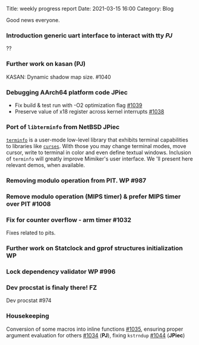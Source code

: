 Title: weekly progress report
Date: 2021-03-15 16:00
Category: Blog

Good news everyone. 


### Introduction generic uart interface to interact with tty *PJ*
??

### Further work on kasan (**PJ**)
KASAN: Dynamic shadow map size. #1040



### Debugging AArch64 platform code **JPiec**

 * Fix build & test run with -O2 optimization flag [#1039][1] 
 * Preserve value of x18 register across kernel interrupts [#1038][5]


### Port of `libterminfo` from NetBSD **JPiec**

[`terminfo`][6] is a user-mode low-level library that exhibits terminal capabilities to libraries like [`curses`][7]. With those you may change terminal modes, move cursor, write to terminal in color and even define textual windows. Inclusion of `terminfo` will greatly improve Mimiker's user interface. We   'll present here relevant demos, when available.



### Removing modulo operation from PIT. **WP** #987
### Remove modulo operation (MIPS timer) & prefer MIPS timer over PIT #1008
### Fix for counter overflow - arm timer #1032

Fixes related to pits.


### Further work on Statclock and gprof structures initialization **WP**


### Lock dependency validator **WP** #996

### Dev procstat is finaly there! **FZ**

Dev procstat #974


### Housekeeping

 

Conversion of some macros into inline functions [#1035][2], ensuring proper argument evaluation for others [#1034][3] (**PJ**), fixing `kstrndup` [#1044][4] (**JPiec**)




[1]: https://github.com/cahirwpz/mimiker/pull/1039
[2]: https://github.com/cahirwpz/mimiker/pull/1035
[3]: https://github.com/cahirwpz/mimiker/pull/1034
[4]: https://github.com/cahirwpz/mimiker/pull/1044
[5]: https://github.com/cahirwpz/mimiker/pull/1038
[6]: https://man.netbsd.org/terminfo.3
[7]: https://man.netbsd.org/curses.3


